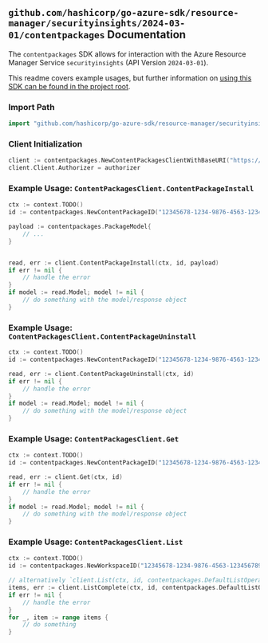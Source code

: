 
## `github.com/hashicorp/go-azure-sdk/resource-manager/securityinsights/2024-03-01/contentpackages` Documentation

The `contentpackages` SDK allows for interaction with the Azure Resource Manager Service `securityinsights` (API Version `2024-03-01`).

This readme covers example usages, but further information on [using this SDK can be found in the project root](https://github.com/hashicorp/go-azure-sdk/tree/main/docs).

### Import Path

```go
import "github.com/hashicorp/go-azure-sdk/resource-manager/securityinsights/2024-03-01/contentpackages"
```


### Client Initialization

```go
client := contentpackages.NewContentPackagesClientWithBaseURI("https://management.azure.com")
client.Client.Authorizer = authorizer
```


### Example Usage: `ContentPackagesClient.ContentPackageInstall`

```go
ctx := context.TODO()
id := contentpackages.NewContentPackageID("12345678-1234-9876-4563-123456789012", "example-resource-group", "workspaceValue", "packageIdValue")

payload := contentpackages.PackageModel{
	// ...
}


read, err := client.ContentPackageInstall(ctx, id, payload)
if err != nil {
	// handle the error
}
if model := read.Model; model != nil {
	// do something with the model/response object
}
```


### Example Usage: `ContentPackagesClient.ContentPackageUninstall`

```go
ctx := context.TODO()
id := contentpackages.NewContentPackageID("12345678-1234-9876-4563-123456789012", "example-resource-group", "workspaceValue", "packageIdValue")

read, err := client.ContentPackageUninstall(ctx, id)
if err != nil {
	// handle the error
}
if model := read.Model; model != nil {
	// do something with the model/response object
}
```


### Example Usage: `ContentPackagesClient.Get`

```go
ctx := context.TODO()
id := contentpackages.NewContentPackageID("12345678-1234-9876-4563-123456789012", "example-resource-group", "workspaceValue", "packageIdValue")

read, err := client.Get(ctx, id)
if err != nil {
	// handle the error
}
if model := read.Model; model != nil {
	// do something with the model/response object
}
```


### Example Usage: `ContentPackagesClient.List`

```go
ctx := context.TODO()
id := contentpackages.NewWorkspaceID("12345678-1234-9876-4563-123456789012", "example-resource-group", "workspaceValue")

// alternatively `client.List(ctx, id, contentpackages.DefaultListOperationOptions())` can be used to do batched pagination
items, err := client.ListComplete(ctx, id, contentpackages.DefaultListOperationOptions())
if err != nil {
	// handle the error
}
for _, item := range items {
	// do something
}
```
